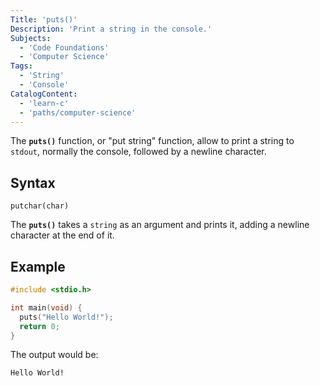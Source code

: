 ```yaml
---
Title: 'puts()'
Description: 'Print a string in the console.'
Subjects:
  - 'Code Foundations'
  - 'Computer Science'
Tags:
  - 'String'
  - 'Console'
CatalogContent:
  - 'learn-c'
  - 'paths/computer-science'
---
```


The **`puts()`** function, or "put string" function, allow to print a string to `stdout`, normally the console, followed by a newline character.

## Syntax

```pseudo
putchar(char)
```

The **`puts()`** takes a `string` as an argument and prints it, adding a newline character at the end of it.

## Example

```c
#include <stdio.h>

int main(void) {
  puts("Hello World!");
  return 0;
}
```

The output would be:

```shell
Hello World!
```
